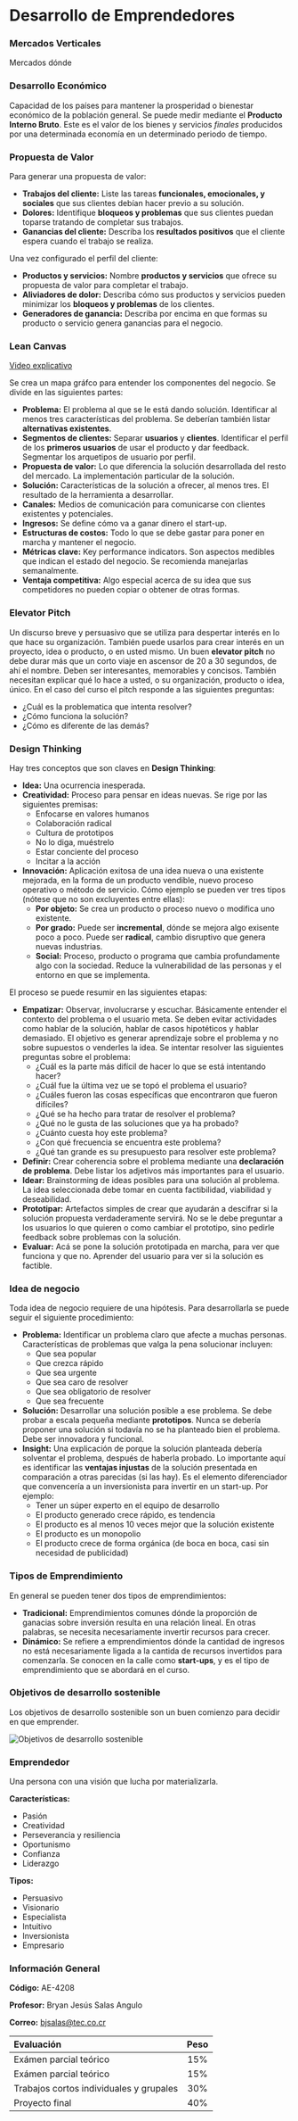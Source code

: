 # Desarrollo de Emprendedores

### Mercados Verticales

Mercados dónde 

### Desarrollo Económico

Capacidad de los países para mantener la prosperidad o bienestar económico de la población general. Se puede medir mediante el **Producto Interno Bruto**. Este es el valor de los bienes y servicios *finales* producidos por una determinada economía en un determinado periodo de tiempo.

### Propuesta de Valor

Para generar una propuesta de valor:
* **Trabajos del cliente:** Liste las tareas **funcionales, emocionales, y sociales** que sus clientes debían hacer previo a su solución.
* **Dolores:** Identifique **bloqueos y problemas** que sus clientes puedan toparse tratando de completar sus trabajos.
* **Ganancias del cliente:** Describa los **resultados positivos** que el cliente espera cuando el trabajo se realiza.

Una vez configurado el perfil del cliente:
* **Productos y servicios:** Nombre **productos y servicios** que ofrece su propuesta de valor para completar el trabajo.
* **Aliviadores de dolor:** Describa cómo sus productos y servicios pueden minimizar los **bloqueos y problemas** de los clientes.
* **Generadores de ganancia:** Describa por encima en que formas su producto o servicio genera ganancias para el negocio.

### Lean Canvas

[Video explicativo](https://www.youtube.com/watch?v=bii8wv3ZHiY)

Se crea un mapa gráfco para entender los componentes del negocio. Se divide en las siguientes partes:

* **Problema:** El problema al que se le está dando solución. Identificar al menos tres características del problema. Se deberían también listar **alternativas existentes**.
* **Segmentos de clientes:** Separar **usuarios** y **clientes**. Identificar el perfil de los **primeros usuarios** de usar el producto y dar feedback. Segmentar los arquetipos de usuario por perfil.
* **Propuesta de valor:** Lo que diferencia la solución desarrollada del resto del mercado. La implementación particular de la solución.
* **Solución:** Características de la solución a ofrecer, al menos tres. El resultado de la herramienta a desarrollar. 
* **Canales:** Medios de comunicación para comunicarse con clientes existentes y potenciales.
* **Ingresos:** Se define cómo va a ganar dinero el start-up.
* **Estructuras de costos:** Todo lo que se debe gastar para poner en marcha y mantener el negocio.
* **Métricas clave:** Key performance indicators. Son aspectos medibles que indican el estado del negocio. Se recomienda manejarlas semanalmente.
* **Ventaja competitiva:** Algo especial acerca de su idea que sus competidores no pueden copiar o obtener de otras formas.

### Elevator Pitch

Un discurso breve y persuasivo que se utiliza para despertar interés en lo que hace su organización. También puede usarlos para crear interés en un proyecto, idea o producto, o en usted mismo. Un buen **elevator pitch** no debe durar más que un corto viaje en ascensor de 20 a 30 segundos, de ahí el nombre. Deben ser interesantes, memorables y concisos. También necesitan explicar qué lo hace a usted, o su organización, producto o idea, único. En el caso del curso el pitch responde a las siguientes preguntas:

* ¿Cuál es la problematica que intenta resolver?
* ¿Cómo funciona la solución?
* ¿Cómo es diferente de las demás?

### Design Thinking
 
Hay tres conceptos que son claves en **Design Thinking**:

* **Idea:** Una ocurrencia inesperada.
* **Creatividad:** Proceso para pensar en ideas nuevas. Se rige por las siguientes premisas:
    * Enfocarse en valores humanos
    * Colaboración radical
    * Cultura de prototipos
    * No lo diga, muéstrelo
    * Estar conciente del proceso
    * Incitar a la acción
* **Innovación:** Aplicación exitosa de una idea nueva o una existente mejorada, en la forma de un producto vendible, nuevo proceso operativo o método de servicio. Cómo ejemplo se pueden ver tres tipos (nótese que no son excluyentes entre ellas):
    * **Por objeto:** Se crea un producto o proceso nuevo o modifica uno existente.
    * **Por grado:** Puede ser **incremental**, dónde se mejora algo exisente poco a poco. Puede ser **radical**, cambio disruptivo que genera nuevas industrias.
    * **Social:** Proceso, producto o programa que cambia profundamente algo con la sociedad. Reduce la vulnerabilidad de las personas y el entorno en que se implementa.

El proceso se puede resumir en las siguientes etapas:
* **Empatizar:** Observar, involucrarse y escuchar. Básicamente entender el contexto del problema o el usuario meta. Se deben evitar actividades como hablar de la solución, hablar de casos hipotéticos y hablar demasiado. El objetivo es generar aprendizaje sobre el problema y no sobre supuestos o venderles la idea. Se intentar resolver las siguientes preguntas sobre el problema:
    * ¿Cuál es la parte más difícil de hacer lo que se está intentando hacer?
    * ¿Cuál fue la última vez ue se topó el problema el usuario?
    * ¿Cuáles fueron las cosas específicas que encontraron que fueron difíciles?
    * ¿Qué se ha hecho para tratar de resolver el problema?
    * ¿Qué no le gusta de las soluciones que ya ha probado?
    * ¿Cuánto cuesta hoy este problema?
    * ¿Con qué frecuencia se encuentra este problema?
    * ¿Qué tan grande es su presupuesto para resolver este problema?
* **Definir:** Crear coherencia sobre el problema mediante una **declaración de problema**. Debe listar los adjetivos más importantes para el usuario.
* **Idear:** Brainstorming de ideas posibles para una solución al problema. La idea seleccionada debe tomar en cuenta factibilidad, viabilidad y deseabilidad.
* **Prototipar:** Artefactos simples de crear que ayudarán a descifrar si la solución propuesta verdaderamente servirá. No se le debe preguntar a los usuarios lo que quieren o como cambiar el prototipo, sino pedirle feedback sobre problemas con la solución.
* **Evaluar:** Acá se pone la solución prototipada en marcha, para ver que funciona y que no. Aprender del usuario para ver si la solución es factible. 

### Idea de negocio

Toda idea de negocio requiere de una hipótesis. Para desarrollarla se puede seguir el siguiente procedimiento:

* **Problema:** Identificar un problema claro que afecte a muchas personas. Características de problemas que valga la pena solucionar incluyen:
    * Que sea popular
    * Que crezca rápido
    * Que sea urgente
    * Que sea caro de resolver
    * Que sea obligatorio de resolver
    * Que sea frecuente
* **Solución:** Desarrollar una solución posible a ese problema. Se debe probar a escala pequeña mediante **prototipos**. Nunca se debería proponer una solución si todavía no se ha planteado bien el problema. Debe ser innovadora y funcional.
* **Insight:** Una explicación de porque la solución planteada debería solventar el problema, después de haberla probado. Lo importante aquí es identificar las **ventajas injustas** de la solución presentada en comparación a otras parecidas (si las hay). Es el elemento diferenciador que convencería a un inversionista para invertir en un start-up. Por ejemplo:
    * Tener un súper experto en el equipo de desarrollo
    * El producto generado crece rápido, es tendencia
    * El producto es al menos 10 veces mejor que la solución existente
    * El producto es un monopolio
    * El producto crece de forma orgánica (de boca en boca, casi sin necesidad de publicidad)

### Tipos de Emprendimiento

En general se pueden tener dos tipos de emprendimientos:

* **Tradicional:** Emprendimientos comunes dónde la proporción de ganacias sobre inversión resulta en una relación lineal. En otras palabras, se necesita necesariamente invertir recursos para crecer.
* **Dinámico:** Se refiere a emprendimientos dónde la cantidad de ingresos no está necesariamente ligada a la cantida de recursos invertidos para comenzarla. Se conocen en la calle como **start-ups**, y es el tipo de emprendimiento que se abordará en el curso.

### Objetivos de desarrollo sostenible

Los objetivos de desarrollo sostenible son un buen comienzo para decidir en que emprender.

![Objetivos de desarrollo sostenible](https://i0.wp.com/www.un.org/sustainabledevelopment/es/wp-content/uploads/sites/3/2015/01/S-SDG-Poster_-Letter.jpg)

### Emprendedor

Una persona con una visión que lucha por materializarla. 

**Características:**
* Pasión
* Creatividad
* Perseverancia y resiliencia
* Oportunismo
* Confianza
* Liderazgo

**Tipos:**
* Persuasivo
* Visionario
* Especialista
* Intuitivo
* Inversionista
* Empresario

### Información General

**Código:** AE-4208

**Profesor:** Bryan Jesús Salas Angulo

**Correo:**  bjsalas@tec.co.cr

| Evaluación  | Peso |
| :--- | :---: |
| Exámen parcial teórico | 15% |
| Exámen parcial teórico | 15% |
| Trabajos cortos individuales y grupales | 30% |
| Proyecto final | 40% |